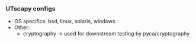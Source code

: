 ### UTscapy configs

- OS specifics: bsd, linux, solaris, windows
- Other:
  - cryptography -> used for downstream testing by pyca/cryptography
